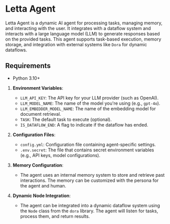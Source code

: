 
# Letta Agent

Letta Agent is a dynamic AI agent for processing tasks, managing memory, and interacting with the user. It integrates with a dataflow system and interacts with a large language model (LLM) to generate responses based on the provided tasks. This agent supports task-based execution, memory storage, and integration with external systems like `Dora` for dynamic dataflows.

## Requirements

- Python 3.10+


1. **Environment Variables**:

   * `LLM_API_KEY`: The API key for your LLM provider (such as OpenAI).
   * `LLM_MODEL_NAME`: The name of the model you're using (e.g., `gpt-4o`).
   * `LLM_EMBEDDER_MODEL_NAME`: The name of the embedding model for document retrieval.
   * `TASK`: The default task to execute (optional).
   * `IS_DATAFLOW_END`: A flag to indicate if the dataflow has ended.

2. **Configuration Files**:

   * `config.yml`: Configuration file containing agent-specific settings.
   * `.env.secret`: The file that contains secret environment variables (e.g., API keys, model configurations).

3. **Memory Configuration**:

   * The agent uses an internal memory system to store and retrieve past interactions. The memory can be customized with the persona for the agent and human.

4. **Dynamic Node Integration**:

   * The agent can be integrated into a dynamic dataflow system using the `Node` class from the `dora` library. The agent will listen for tasks, process them, and return results.
